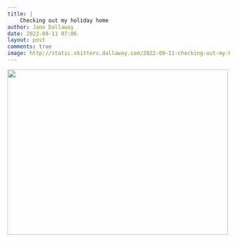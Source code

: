 ```yaml
---
title: |
    Checking out my holiday home
author: Jane Dallaway
date: 2022-09-11 07:06
layout: post
comments: true
image: http://static.skitters.dallaway.com/2022-09-11-checking-out-my-holiday-home-fullsize-0.jpeg
---
```


<a href="http://static.skitters.dallaway.com/2022-09-11-checking-out-my-holiday-home-fullsize-0.jpeg"><img src="http://static.skitters.dallaway.com/2022-09-11-checking-out-my-holiday-home-thumb-0.jpeg" width="500" height="375"></a>



